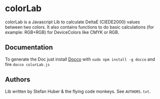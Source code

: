 colorLab
===
colorLab is a Javascript Lib to calculate DeltaE (CIEDE2000) values between two colors. It also contains functions to do basic calculations (for example: RGB+RGB) for DeviceColors like CMYK or RGB. 



Documentation
---
To generate the Doc just install [Docco](http://jashkenas.github.io/docco/) with `sudo npm install -g docco` and fire `docco colorLab.js`



Authors
---
Lib written by Stefan Huber & the flying code monkeys. See `AUTHORS.txt`.